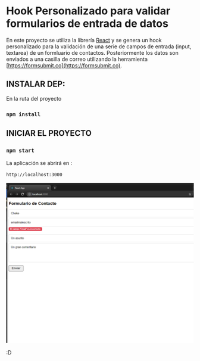 # Hook Personalizado para validar formularios de entrada de datos

En este proyecto se utiliza la librería [React](https://github.com/facebook/create-react-app) y se genera un hook personalizado para la validación de una serie de campos de entrada (input, textarea) de un formluario de contactos. Posteriormente los datos son enviados a una casilla de correo utilizando la herramienta [https://formsubmit.co](https://formsubmit.co).



## INSTALAR DEP:

En la ruta del proyecto

### `npm install`

## INICIAR EL PROYECTO

### `npm start`

La aplicación se abrirá en :

```sh
http://localhost:3000
```

![Alt text](/public/captura.png?raw=true "Captura")

:D
